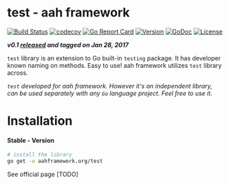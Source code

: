 # test - aah framework

[![Build Status](https://travis-ci.org/go-aah/test.svg?branch=master)](https://travis-ci.org/go-aah/test) [![codecov](https://codecov.io/gh/go-aah/test/branch/master/graph/badge.svg)](https://codecov.io/gh/go-aah/test/branch/master) [![Go Report Card](https://goreportcard.com/badge/aahframework.org/test)](https://goreportcard.com/report/aahframework.org/test) [![Version](https://img.shields.io/badge/version-0.1-blue.svg)](https://github.com/go-aah/test/releases/latest)
[![GoDoc](https://godoc.org/aahframework.org/test?status.svg)](https://godoc.org/aahframework.org/test)  [![License](https://img.shields.io/github/license/go-aah/test.svg)](LICENSE)

***v0.1 [released](https://github.com/go-aah/test/releases/latest) and tagged on Jan 28, 2017***

`test` library is an extension to Go built-in `testing` package. It has developer known naming on methods. Easy to use! aah framework utilizes `test` library across.

*`test` developed for aah framework. However it's an independent library, can be used separately with any `Go` language project. Feel free to use it.*

# Installation
#### Stable - Version
```sh
# install the library
go get -u aahframework.org/test
```

See official page [TODO]
